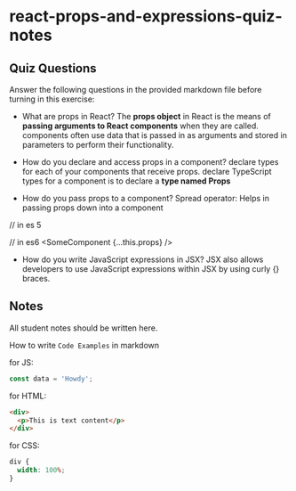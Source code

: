 # react-props-and-expressions-quiz-notes

## Quiz Questions

Answer the following questions in the provided markdown file before turning in this exercise:

- What are props in React?
  The **props object** in React is the means of **passing arguments to React components** when they are called. components often use data that is passed in as arguments and stored in parameters to perform their functionality.

- How do you declare and access props in a component?
  declare types for each of your components that receive props.
  declare TypeScript types for a component is to declare a **type named Props**
- How do you pass props to a component?
  Spread operator: Helps in passing props down into a component

// in es 5
<SomeComponent someData={this.props.someData} dispatch={this.props.dispatch} />

// in es6
<SomeComponent {...this.props} />

- How do you write JavaScript expressions in JSX?
  JSX also allows developers to use JavaScript expressions within JSX by using curly {} braces.

## Notes

All student notes should be written here.

How to write `Code Examples` in markdown

for JS:

```javascript
const data = 'Howdy';
```

for HTML:

```html
<div>
  <p>This is text content</p>
</div>
```

for CSS:

```css
div {
  width: 100%;
}
```

